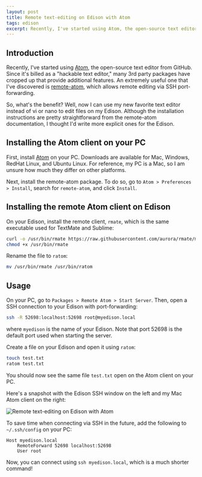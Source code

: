 ```yaml
---
layout: post
title: Remote text-editing on Edison with Atom
tags: edison
excerpt: Recently, I've started using Atom, the open-source text editor from GitHub. Since it's billed as a "hackable text editor," many 3rd party packages have cropped up that provide additional features. An extremely useful one that I've discovered is remote-atom, which allows remote editing via SSH port-forwarding....
---
```


## Introduction

Recently, I've started using <a href="https://atom.io/" target="_blank">Atom</a>, the open-source text editor from GitHub. Since it's billed as a "hackable text editor," many 3rd party packages have cropped up that provide additional features. An extremely useful one that I've discovered is <a href="https://atom.io/packages/remote-atom" target="_blank">remote-atom</a>, which allows remote editing via SSH port-forwarding.

So, what's the benefit? Well, now I can use my new favorite text editor instead of vi or nano to edit files on my Edison. Although the installation instructions are pretty straightforward from the remote-atom documentation, I thought I'd write more explicit ones for the Edison.

## Installing the Atom client on your PC

First, install <a href="https://atom.io/" target="_blank">Atom</a> on your PC. Downloads are available for Mac, Windows, RedHat Linux, and Ubuntu Linux. For reference, my PC is a Mac, so I am unsure how much they differ on other platforms.

Next, install the remote-atom package. To do so, go to `Atom > Preferences > Install`, search for `remote-atom`, and click `Install`.

## Installing the remote Atom client on Edison

On your Edison, install the remote client, `rmate`, which is the same executable used for TextMate and Sublime:

```bash
curl -o /usr/bin/rmate https://raw.githubusercontent.com/aurora/rmate/master/rmate
chmod +x /usr/bin/rmate
```

Rename the file to `ratom`:

```bash
mv /usr/bin/rmate /usr/bin/ratom
```

## Usage

On your PC, go to `Packages > Remote Atom > Start Server`. Then, open a SSH connection to your Edison with port-forwarding:

```bash
ssh -R 52698:localhost:52698 root@myedison.local
```

where `myedison` is the name of your Edison. Note that port 52698 is the default port used when starting the server.

Create a file on your Edison and open it using `ratom`:

```bash
touch test.txt
ratom test.txt
```

You should now see the same file `test.txt` open on the Atom client on your PC.

Here's a snapshot with the Edison SSH window on the left and my Mac Atom client on the right:

<img src="/assets/img/edison/edison-atom-remote-text-editing.png" class="img-responsive" alt="Remote text-editing on Edison with Atom">

To save time when connecting via SSH in the future, add the following to `~/.ssh/config` on your PC:

```
Host myedison.local
    RemoteForward 52698 localhost:52698
    User root
```

Now, you can connect using `ssh myedison.local`, which is a much shorter command!
